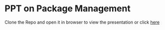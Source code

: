 # PPT on Package Management
Clone the Repo and open it in browser to view the presentation or click [here](https://slides.com/atharvaamritkar/deck-89cac9)
